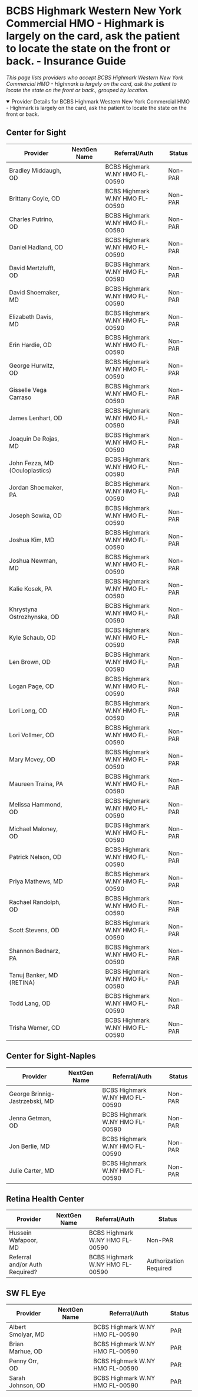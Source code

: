 # BCBS Highmark Western New York Commercial HMO - Highmark is largely on the card, ask the patient to locate the state on the front or back. - Insurance Guide

*This page lists providers who accept BCBS Highmark Western New York Commercial HMO - Highmark is largely on the card, ask the patient to locate the state on the front or back., grouped by location.*

<details open><summary>Provider Details for BCBS Highmark Western New York Commercial HMO - Highmark is largely on the card, ask the patient to locate the state on the front or back.</summary>

## Center for Sight

| Provider | NextGen Name | Referral/Auth | Status |
|----------|-------------|--------------|--------|
| Bradley Middaugh, OD |  | BCBS Highmark W.NY HMO FL-00590 | Non-PAR |
| Brittany Coyle, OD |  | BCBS Highmark W.NY HMO FL-00590 | Non-PAR |
| Charles Putrino, OD |  | BCBS Highmark W.NY HMO FL-00590 | Non-PAR |
| Daniel Hadland, OD |  | BCBS Highmark W.NY HMO FL-00590 | Non-PAR |
| David Mertzlufft, OD |  | BCBS Highmark W.NY HMO FL-00590 | Non-PAR |
| David Shoemaker, MD |  | BCBS Highmark W.NY HMO FL-00590 | Non-PAR |
| Elizabeth Davis, MD |  | BCBS Highmark W.NY HMO FL-00590 | Non-PAR |
| Erin Hardie, OD |  | BCBS Highmark W.NY HMO FL-00590 | Non-PAR |
| George Hurwitz, OD |  | BCBS Highmark W.NY HMO FL-00590 | Non-PAR |
| Gisselle Vega Carraso |  | BCBS Highmark W.NY HMO FL-00590 | Non-PAR |
| James Lenhart, OD |  | BCBS Highmark W.NY HMO FL-00590 | Non-PAR |
| Joaquin De Rojas, MD |  | BCBS Highmark W.NY HMO FL-00590 | Non-PAR |
| John Fezza, MD (Oculoplastics) |  | BCBS Highmark W.NY HMO FL-00590 | Non-PAR |
| Jordan Shoemaker, PA |  | BCBS Highmark W.NY HMO FL-00590 | Non-PAR |
| Joseph Sowka, OD |  | BCBS Highmark W.NY HMO FL-00590 | Non-PAR |
| Joshua Kim, MD |  | BCBS Highmark W.NY HMO FL-00590 | Non-PAR |
| Joshua Newman, MD |  | BCBS Highmark W.NY HMO FL-00590 | Non-PAR |
| Kalie Kosek, PA |  | BCBS Highmark W.NY HMO FL-00590 | Non-PAR |
| Khrystyna Ostrozhynska, OD |  | BCBS Highmark W.NY HMO FL-00590 | Non-PAR |
| Kyle Schaub, OD |  | BCBS Highmark W.NY HMO FL-00590 | Non-PAR |
| Len Brown, OD |  | BCBS Highmark W.NY HMO FL-00590 | Non-PAR |
| Logan Page, OD |  | BCBS Highmark W.NY HMO FL-00590 | Non-PAR |
| Lori Long, OD |  | BCBS Highmark W.NY HMO FL-00590 | Non-PAR |
| Lori Vollmer, OD |  | BCBS Highmark W.NY HMO FL-00590 | Non-PAR |
| Mary Mcvey, OD |  | BCBS Highmark W.NY HMO FL-00590 | Non-PAR |
| Maureen Traina, PA |  | BCBS Highmark W.NY HMO FL-00590 | Non-PAR |
| Melissa Hammond, OD |  | BCBS Highmark W.NY HMO FL-00590 | Non-PAR |
| Michael Maloney, OD |  | BCBS Highmark W.NY HMO FL-00590 | Non-PAR |
| Patrick Nelson, OD |  | BCBS Highmark W.NY HMO FL-00590 | Non-PAR |
| Priya Mathews, MD |  | BCBS Highmark W.NY HMO FL-00590 | Non-PAR |
| Rachael Randolph, OD |  | BCBS Highmark W.NY HMO FL-00590 | Non-PAR |
| Scott Stevens, OD |  | BCBS Highmark W.NY HMO FL-00590 | Non-PAR |
| Shannon Bednarz, PA |  | BCBS Highmark W.NY HMO FL-00590 | Non-PAR |
| Tanuj Banker, MD (RETINA) |  | BCBS Highmark W.NY HMO FL-00590 | Non-PAR |
| Todd Lang, OD |  | BCBS Highmark W.NY HMO FL-00590 | Non-PAR |
| Trisha Werner, OD |  | BCBS Highmark W.NY HMO FL-00590 | Non-PAR |

## Center for Sight-Naples

| Provider | NextGen Name | Referral/Auth | Status |
|----------|-------------|--------------|--------|
| George Brinnig-Jastrzebski, MD |  | BCBS Highmark W.NY HMO FL-00590 | Non-PAR |
| Jenna Getman, OD |  | BCBS Highmark W.NY HMO FL-00590 | Non-PAR |
| Jon Berlie, MD |  | BCBS Highmark W.NY HMO FL-00590 | Non-PAR |
| Julie Carter, MD |  | BCBS Highmark W.NY HMO FL-00590 | Non-PAR |

## Retina Health Center

| Provider | NextGen Name | Referral/Auth | Status |
|----------|-------------|--------------|--------|
| Hussein Wafapoor, MD |  | BCBS Highmark W.NY HMO FL-00590 | Non-PAR |
| Referral and/or Auth Required? |  | BCBS Highmark W.NY HMO FL-00590 | Authorization Required |

## SW FL Eye

| Provider | NextGen Name | Referral/Auth | Status |
|----------|-------------|--------------|--------|
| Albert Smolyar, MD |  | BCBS Highmark W.NY HMO FL-00590 | PAR |
| Brian Marhue, OD |  | BCBS Highmark W.NY HMO FL-00590 | PAR |
| Penny Orr, OD |  | BCBS Highmark W.NY HMO FL-00590 | PAR |
| Sarah Johnson, OD |  | BCBS Highmark W.NY HMO FL-00590 | PAR |

</details>

